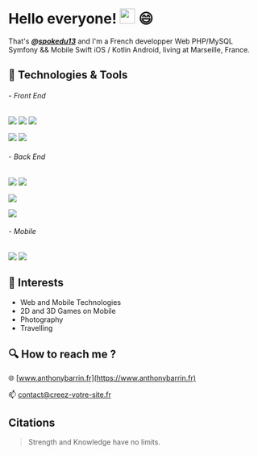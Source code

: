 # Hello everyone! <img src="https://raw.githubusercontent.com/MartinHeinz/MartinHeinz/master/wave.gif" width="30px"> 😄
That's ***@[spokedu13](https://spokedu13.github.io/)*** and I'm a French developper Web PHP/MySQL Symfony && Mobile Swift iOS / Kotlin Android, living at Marseille, France.


## :wrench: Technologies & Tools

###### - Front End

![](https://img.shields.io/badge/.-html-%23E34F26?style=for-the-badge&logo=html5) ![](https://img.shields.io/badge/.-css3-%231572B6?style=for-the-badge&logo=css3) ![](https://img.shields.io/badge/.-javascript-%23F7DF1E?style=for-the-badge&logo=javascript)

![](https://img.shields.io/badge/.-jQuery-%230769AD?style=for-the-badge&logo=jquery) ![](https://img.shields.io/badge/.-bootstrap-%237952B3?style=for-the-badge&logo=bootstrap) 

###### - Back End

![](https://img.shields.io/badge/.-Php-%23777BB4?style=for-the-badge&logo=php) ![](https://img.shields.io/badge/.-MySQL-%234479A1?style=for-the-badge&logo=mysql)

![](https://img.shields.io/badge/.-symfony-%23000000?style=for-the-badge&logo=symfony) 

![](https://img.shields.io/badge/.-Firebase-%23FFCA28?style=for-the-badge&logo=firebase)

###### - Mobile

![](https://img.shields.io/badge/.-swift-%23FA7343?style=for-the-badge&logo=swift) ![](https://img.shields.io/badge/.-kotlin-%237F52FF?style=for-the-badge&logo=kotlin)

## :eyes: Interests

- Web and Mobile Technologies 
- 2D and 3D Games on Mobile
- Photography
- Travelling

## :mag: How to reach me ?

:globe_with_meridians: [www.anthonybarrin.fr](https://www.anthonybarrin.fr)

:mailbox: contact@creez-votre-site.fr

## Citations 

> Strength and Knowledge have no limits.
